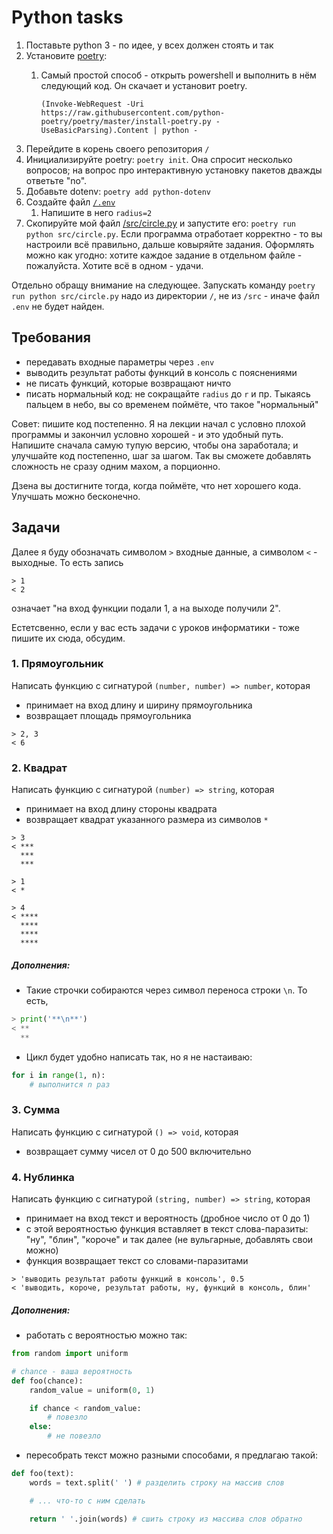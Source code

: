 # Python tasks

1. Поставьте python 3 - по идее, у всех должен стоять и так
2. Установите [poetry](https://github.com/python-poetry/poetry):
   1. Самый простой способ - открыть powershell и выполнить в нём следующий код. Он скачает и установит poetry. 
      
      `(Invoke-WebRequest -Uri https://raw.githubusercontent.com/python-poetry/poetry/master/install-poetry.py -UseBasicParsing).Content | python -`
3. Перейдите в корень своего репозитория `/`
4. Инициализируйте poetry: `poetry init`. Она спросит несколько вопросов; на вопрос про интерактивную установку пакетов дважды ответьте "no".
5. Добавьте dotenv: `poetry add python-dotenv`
6. Создайте файл [`/.env`](/.env)
   1. Напишите в него `radius=2`
7. Скопируйте мой файл [/src/circle.py](/src/circle.py) и запустите его: `poetry run python src/circle.py`. Если программа отработает корректно - то вы настроили всё правильно, дальше ковыряйте задания. Оформлять можно как угодно: хотите каждое задание в отдельном файле - пожалуйста. Хотите всё в одном - удачи.

Отдельно обращу внимание на следующее. Запускать команду `poetry run python src/circle.py` надо из директории `/`, не из `/src` - иначе файл `.env` не будет найден. 

## Требования
- передавать входные параметры через `.env`
- выводить результат работы функций в консоль с пояснениями
- не писать функций, которые возвращают ничто
- писать нормальный код: не сокращайте `radius` до `r` и пр. Тыкаясь пальцем в небо, вы со временем поймёте, что такое "нормальный"

Совет: пишите код постепенно. Я на лекции начал с условно плохой программы и закончил условно хорошей - и это удобный путь. Напишите сначала самую тупую версию, чтобы она заработала; и улучшайте код постепенно, шаг за шагом. Так вы сможете добавлять сложность не сразу одним махом, а порционно.

Дзена вы достигните тогда, когда поймёте, что нет хорошего кода. Улучшать можно бесконечно.

## Задачи

Далее я буду обозначать символом `>` входные данные, а символом `<` - выходные. То есть запись
```
> 1
< 2
```
означает "на вход функции подали 1, а на выходе получили 2".

Естетсвенно, если у вас есть задачи с уроков информатики - тоже пишите их сюда, обсудим.


### 1. Прямоугольник

Написать функцию с сигнатурой `(number, number) => number`, которая
- принимает на вход длину и ширину прямоугольника
- возвращает площадь прямоугольника
```
> 2, 3
< 6
```

### 2. Квадрат

Написать функцию с сигнатурой `(number) => string`, которая
- принимает на вход длину стороны квадрата
- возвращает квадрат указанного размера из символов `*`
```
> 3
< ***
  ***
  ***

> 1
< *

> 4
< ****
  ****
  ****
  ****
```

##### Дополнения:
- Такие строчки собираются через символ переноса строки `\n`. То есть,
```python
> print('**\n**')
< **
  **
```
- Цикл будет удобно написать так, но я не настаиваю:

```python
for i in range(1, n):
    # выполнится n раз
```


### 3. Сумма

Написать функцию с сигнатурой `() => void`, которая
- возвращает сумму чисел от 0 до 500 включительно


### 4. Нублинка

Написать функцию с сигнатурой `(string, number) => string`, которая
- принимает на вход текст и вероятность (дробное число от 0 до 1)
- с этой вероятностью функция вставляет в текст слова-паразиты: "ну", "блин", "короче" и так далее (не вульгарные, добавлять свои можно)
- функция возвращает текст со словами-паразитами

```
> 'выводить результат работы функций в консоль', 0.5
< 'выводить, короче, результат работы, ну, функций в консоль, блин'
```

##### Дополнения:
- работать с вероятностью можно так:
```python
from random import uniform

# chance - ваша вероятность
def foo(chance):
    random_value = uniform(0, 1)

    if chance < random_value:
        # повезло
    else:
        # не повезло
```

- пересобрать текст можно разными способами, я предлагаю такой:
```python
def foo(text):
    words = text.split(' ') # разделить строку на массив слов

    # ... что-то с ним сделать

    return ' '.join(words) # сшить строку из массива слов обратно
```
